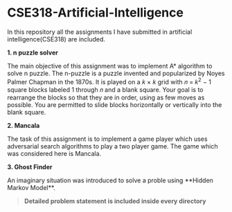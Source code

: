 # CSE318-Artificial-Intelligence

In this repository all the assignments I have submitted in artificial intelligence(CSE318) are included.

**1. n puzzle solver**

<p>The main objective of this assignment was to implement A* algorithm to solve n puzzle. The n-puzzle is a puzzle invented and popularized by Noyes Palmer Chapman in the 1870s. It is played on a 𝑘 × 𝑘 grid with 𝑛 = 𝑘<sup>2</sup> − 1 square blocks labeled 1 through 𝑛 and a blank square. Your goal is to rearrange the blocks so that they are in order, using as few moves as possible. You are permitted to slide blocks horizontally or vertically into the blank square.</p>


**2. Mancala**
<p>The task of this assignment is to implement a game player which uses adversarial search algorithms
to play a two player game. The game which was considered here is Mancala.</p>


**3. Ghost Finder**
<p>An imaginary situation was introduced to solve a proble using **Hidden Markov Model**.

  
 > **Detailed problem statement is included inside every directory**
